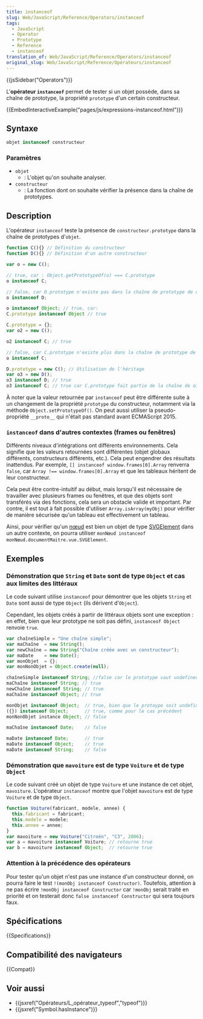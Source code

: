 ```yaml
---
title: instanceof
slug: Web/JavaScript/Reference/Operators/instanceof
tags:
  - JavaScript
  - Operator
  - Prototype
  - Reference
  - instanceof
translation_of: Web/JavaScript/Reference/Operators/instanceof
original_slug: Web/JavaScript/Reference/Opérateurs/instanceof
---
```


{{jsSidebar("Operators")}}

L'**opérateur `instanceof`** permet de tester si un objet possède, dans sa chaîne de prototype, la propriété `prototype` d'un certain constructeur.

{{EmbedInteractiveExample("pages/js/expressions-instanceof.html")}}

## Syntaxe

```js
objet instanceof constructeur
```

### Paramètres

- `objet`
  - : L'objet qu'on souhaite analyser.
- `constructeur`
  - : La fonction dont on souhaite vérifier la présence dans la chaîne de prototypes.

## Description

L'opérateur `instanceof` teste la présence de `constructeur.prototype` dans la chaîne de prototypes d'`objet`.

```js
function C(){} // Définition du constructeur
function D(){} // Définition d'un autre constructeur

var o = new C();

// true, car : Object.getPrototypeOf(o) === C.prototype
o instanceof C;

// false, car D.prototype n'existe pas dans la chaîne de prototype de o
o instanceof D;

o instanceof Object; // true, car:
C.prototype instanceof Object // true

C.prototype = {};
var o2 = new C();

o2 instanceof C; // true

// false, car C.prototype n'existe plus dans la chaîne de prototype de o
o instanceof C;

D.prototype = new C(); // Utilisation de l'héritage
var o3 = new D();
o3 instanceof D; // true
o3 instanceof C; // true car C.prototype fait partie de la chaîne de o3
```

À noter que la valeur retournée par `instanceof` peut être différente suite à un changement de la propriété `prototype` du constructeur, notamment via la méthode `Object.setPrototypeOf()`. On peut aussi utiliser la pseudo-propriété `__proto__` qui n'était pas standard avant ECMAScript 2015.

### `instanceof` dans d'autres contextes (frames ou fenêtres)

Différents niveaux d'intégrations ont différents environnements. Cela signifie que les valeurs retournées sont différentes (objet globaux différents, constructeurs différents, etc.). Cela peut engendrer des résultats inattendus. Par exemple, `[] instanceof window.frames[0].Array` renverra `false`, car `Array !== window.frames[0].Array` et que les tableaux héritent de leur constructeur.

Cela peut être contre-intuitif au début, mais lorsqu'il est nécessaire de travailler avec plusieurs frames ou fenêtres, et que des objets sont transférés via des fonctions, cela sera un obstacle valide et important. Par contre, il est tout à fait possible d'utiliser `Array.isArray(myObj)` pour vérifier de manière sécurisée qu'un tableau est effectivement un tableau.

Ainsi, pour vérifier qu'un [nœud](/fr/docs/Web/API/Node) est bien un objet de type [SVGElement](/fr/docs/Web/API/SVGElement) dans un autre contexte, on pourra utiliser `monNœud instanceof monNœud.documentMaitre.vue.SVGElement`.

## Exemples

### Démonstration que `String` et `Date` sont de type `Object` et cas aux limites des littéraux

Le code suivant utilise `instanceof` pour démontrer que les objets `String` et `Date` sont aussi de type `Object` (ils dérivent d'`Object`).

Cependant, les objets créés à partir de littéraux objets sont une exception : en effet, bien que leur prototype ne soit pas défini, `instanceof Object` renvoie `true`.

```js
var chaîneSimple = "Une chaîne simple";
var maChaîne  = new String();
var newChaîne = new String("Chaîne créée avec un constructeur");
var maDate    = new Date();
var monObjet  = {};
var monNonObjet = Object.create(null);

chaîneSimple instanceof String; //false car le prototype vaut undefined
maChaîne instanceof String; // true
newChaîne instanceof String; // true
maChaîne instanceof Object; // true

monObjet instanceof Object;  // true, bien que le protoype soit undefined
({}) instanceof Object;      // true, comme pour le cas précédent
monNonObjet instance Object; // false

maChaîne instanceof Date;    // false

maDate instanceof Date;      // true
maDate instanceof Object;    // true
maDate instanceof String;    // false
```

### Démonstration que `mavoiture` est de type `Voiture` et de type `Object`

Le code suivant créé un objet de type `Voiture` et une instance de cet objet, `mavoiture`. L'opérateur `instanceof` montre que l'objet `mavoiture` est de type `Voiture` et de type `Object`.

```js
function Voiture(fabricant, modele, annee) {
  this.fabricant = fabricant;
  this.modele = modele;
  this.annee = annee;
}
var mavoiture = new Voiture("Citroën", "C3", 2006);
var a = mavoiture instanceof Voiture; // retourne true
var b = mavoiture instanceof Object;  // retourne true
```

### Attention à la précédence des opérateurs

Pour tester qu'un objet n'est pas une instance d'un constructeur donné, on pourra faire le test `!(monObj instanceof Constructor)`. Toutefois, attention à ne pas écrire `!monObj instanceof Constructor` car `!monObj` serait traité en priorité et on testerait donc `false instanceof Constructor` qui sera toujours faux.

## Spécifications

{{Specifications}}

## Compatibilité des navigateurs

{{Compat}}

## Voir aussi

- {{jsxref("Opérateurs/L_opérateur_typeof","typeof")}}
- {{jsxref("Symbol.hasInstance")}}
